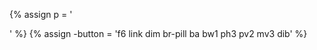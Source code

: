 {% assign p = '<p class="f5 f5-m f5-l mt2 lh-copy measure">' %}
{% assign -button = 'f6 link dim br-pill ba bw1 ph3 pv2 mv3 dib' %}
